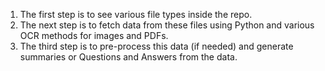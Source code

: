 1. The first step is to see various file types inside the repo.
2. The next step is to fetch data from these files using Python and various OCR methods for images and PDFs.
3. The third step is to pre-process this data (if needed) and generate summaries or Questions and Answers from the data.
